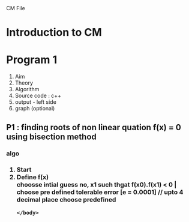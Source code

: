 <html>
    <head>
        CM File
    </head>
    <body>
        <h1>
            Introduction to CM
        </h1>
        <h1>
            Program 1
        </h1>
        <p>
            <ol>
                <li>Aim</li>
                <li>Theory</li>
                 <li>Algorithm</li>
                 <li>Source code : c++</li>
                <li> output - left side</li>
                 <li>graph (optional)</li>
            </ol>
        </p>
        <h2>P1 : finding roots of non linear quation f(x) = 0 using bisection method</h2>
        <h3>algo<h3>
        <ol>
        	<li>Start</li>
            <li>Define f(x)</li>
            choosse intial guess no, x1 such thgat f(x0).f(x1) < 0 |
            choose pre defined tolerable error [e = 0.0001] // upto 4 decimal place
            choose predefined 

    </body>
</html>

